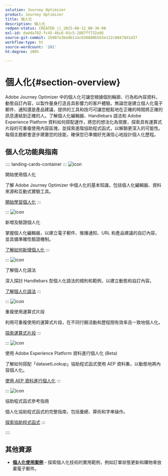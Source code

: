```yaml
---
solution: Journey Optimizer
product: Journey Optimizer
title: 個人化
description: 個人化
redpen-status: CREATED_||_2025-08-12_00-36-08
exl-id: dadda702-fc45-46c6-91c5-2887ff732a95
source-git-commit: 2b907a3be8b11ac6308d0b563e122c88478d1d37
workflow-type: ht
source-wordcount: '281'
ht-degree: 100%

---
```


# 個人化{#section-overview}

Adobe Journey Optimizer 中的個人化可讓您根據個別輪廓、行為和內容資料，動態自訂內容，以製作量身打造且具影響力的客戶體驗。無論您是建立個人化電子郵件、通知還是產品建議，提供的工具和技巧可讓您輕鬆地在正確的時間將正確的訊息連結到正確的人。了解個人化編輯器、Handlebars 語法和 Adobe Experience Platform 資料如何搭配運作，將您的想法化為現實，探索具有運算式片段的可重複使用內容區塊，並探索進階協助程式函式，以解鎖更深入的可能性。每個主題都會逐步建置您的技能，確保您已準備好充滿信心地設計個人化歷程。

## 個人化功能與指南

:::: landing-cards-container
:::
![icon](https://cdn.experienceleague.adobe.com/icons/circle-play.svg?lang=zh-Hant)

開始使用個人化

了解 Adobe Journey Optimizer 中個人化的基本知識，包括個人化編輯器、資料來源和互動式實驗工具。

[開始學習個人化](../using/personalization/personalize.md)
:::

:::
![icon](https://cdn.experienceleague.adobe.com/icons/list-check.svg?lang=zh-Hant)

新增及驗證個人化

掌握個人化編輯器，以建立電子郵件、推播通知、URL 和產品建議的自訂內容，並具備準確性驗證機制。

[了解如何新增個人化](../using/personalization/personalization-build-expressions.md)
:::

:::
![icon](https://cdn.experienceleague.adobe.com/icons/code-branch.svg?lang=zh-Hant)

了解個人化語法

深入探討 Handlebars 型個人化語法的規則和範例，以建立動態和自訂內容。

[了解個人化語法](../using/personalization/personalization-syntax.md)
:::

:::
![icon](https://cdn.experienceleague.adobe.com/icons/puzzle-piece.svg?lang=zh-Hant)

重複使用運算式片段

利用可重複使用的運算式片段，在不同行銷活動和歷程間有效率且一致地個人化。

[探索運算式片段](../using/personalization/use-expression-fragments.md)
:::

:::
![icon](https://cdn.experienceleague.adobe.com/icons/database.svg?lang=zh-Hant)

使用 Adobe Experience Platform 資料進行個人化 (Beta)

了解如何搭配「datasetLookup」協助程式函式使用 AEP 資料集，以動態地將內容個人化。

[使用 AEP 資料進行個人化](../using/personalization/aep-data-perso.md)
:::

:::
![icon](https://cdn.experienceleague.adobe.com/icons/screwdriver-wrench.svg?lang=zh-Hant)

協助程式函式參考指南

個人化協助程式函式的完整指南，包括彙總、算術和字串操作。

[探索協助程式函式](functions-landing-page.md)
:::

::::


## 其他資源

- **[個人化使用案例](personalization-use-cases-landing-page.md)** - 探索個人化技術的實用範例，例如訂單狀態更新和購物車放棄電子郵件。
